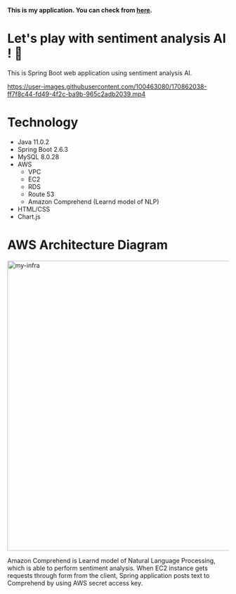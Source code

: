 **This is my application. You can check from [here](http://sentiment-app.com:8080/play).**
# Let's play with sentiment analysis AI ! 🧠
This is Spring Boot web application using sentiment analysis AI.

https://user-images.githubusercontent.com/100463080/170862038-ff7f8c44-fd49-4f2c-ba9b-965c2adb2039.mp4

# Technology
- Java 11.0.2
- Spring Boot 2.6.3
- MySQL 8.0.28
- AWS
  - VPC
  - EC2
  - RDS
  - Route 53
  - Amazon Comprehend (Learnd model of NLP)
- HTML/CSS
- Chart.js

# AWS Architecture Diagram

<img width="660" alt="my-infra" src="https://user-images.githubusercontent.com/100463080/169912654-d519a0c3-98e5-47f8-9071-b6241686d974.png">

Amazon Comprehend is Learnd model of Natural Language Processing, which is able to perform sentiment analysis.
When EC2 instance gets requests through form from the client, Spring application posts text to Comprehend by using AWS secret access key.
